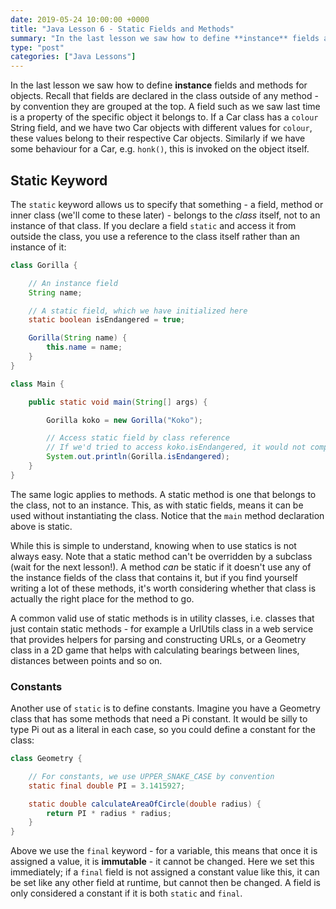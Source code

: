 ```yaml
---
date: 2019-05-24 10:00:00 +0000
title: "Java Lesson 6 - Static Fields and Methods"
summary: "In the last lesson we saw how to define **instance** fields and methods for objects. Recall that fields are declared in the class outside of any method - by convention they are grouped at the top. A field such as we saw last time is a property of the specific object it belongs to. If a Car class has a `colour` String field, and we have two Car objects with different values for `colour`, these values belong to their respective Car objects. Similarly if we have some behaviour for a Car, e.g. `honk()`, this is invoked on the object itself."
type: "post"
categories: ["Java Lessons"]
---
```


In the last lesson we saw how to define **instance** fields and methods for objects. Recall that fields are declared in the class outside of any method - by convention they are grouped at the top. A field such as we saw last time is a property of the specific object it belongs to. If a Car class has a `colour` String field, and we have two Car objects with different values for `colour`, these values belong to their respective Car objects. Similarly if we have some behaviour for a Car, e.g. `honk()`, this is invoked on the object itself.

## Static Keyword

The `static` keyword allows us to specify that something - a field, method or inner class (we'll come to these later) - belongs to the *class* itself, not to an instance of that class. If you declare a field `static` and access it from outside the class, you use a reference to the class itself rather than an instance of it:

```java
class Gorilla {

    // An instance field
    String name;

    // A static field, which we have initialized here
    static boolean isEndangered = true;

    Gorilla(String name) {
        this.name = name;
    }
}

class Main {

    public static void main(String[] args) {

        Gorilla koko = new Gorilla("Koko");

        // Access static field by class reference
        // If we'd tried to access koko.isEndangered, it would not compile
        System.out.println(Gorilla.isEndangered);
    }
}
```

The same logic applies to methods. A static method is one that belongs to the class, not to an instance. This, as with static fields, means it can be used without instantiating the class. Notice that the `main` method declaration above is static.

While this is simple to understand, knowing when to use statics is not always easy. Note that a static method can't be overridden by a subclass (wait for the next lesson!). A method _can_ be static if it doesn't use any of the instance fields of the class that contains it, but if you find yourself writing a lot of these methods, it's worth considering whether that class is actually the right place for the method to go.

A common valid use of static methods is in utility classes, i.e. classes that just contain static methods - for example a UrlUtils class in a web service that provides helpers for parsing and constructing URLs, or a Geometry class in a 2D game that helps with calculating bearings between lines, distances between points and so on.

### Constants

Another use of `static` is to define constants. Imagine you have a Geometry class that has some methods that need a Pi constant. It would be silly to type Pi out as a literal in each case, so you could define a constant for the class:

```java
class Geometry {

    // For constants, we use UPPER_SNAKE_CASE by convention
    static final double PI = 3.1415927;

    static double calculateAreaOfCircle(double radius) {
        return PI * radius * radius;
    }
}
```

Above we use the `final` keyword - for a variable, this means that once it is assigned a value, it is **immutable** - it cannot be changed. Here we set this immediately; if a `final` field is not assigned a constant value like this, it can be set like any other field at runtime, but cannot then be changed. A field is only considered a constant if it is both `static` and `final`.
